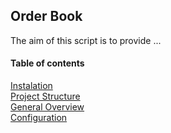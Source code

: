 ## Order Book

The aim of this script is to provide ...

#### Table of contents
[Instalation](#installation)  
[Project Structure](#ProjectStructure)  
[General Overview](#GeneralOverview)  
[Configuration](#Configuration)  




